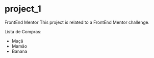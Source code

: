# project_1
FrontEnd Mentor
This project is related to a FrontEnd Mentor challenge.

Lista de Compras: 
- Maçã
- Mamão
- Banana
